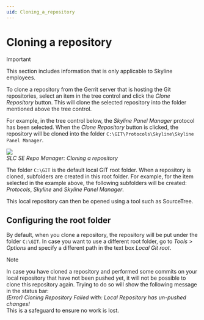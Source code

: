 ```yaml
---
uid: Cloning_a_repository
---
```


# Cloning a repository

> [!IMPORTANT]
> This section includes information that is only applicable to Skyline employees.

To clone a repository from the Gerrit server that is hosting the Git repositories, select an item in the tree control and click the *Clone Repository* button. This will clone the selected repository into the folder mentioned above the tree control.

For example, in the tree control below, the *Skyline Panel Manager* protocol has been selected. When the *Clone Repository* button is clicked, the repository will be cloned into the folder `C:\GIT\Protocols\Skyline\Skyline Panel Manager`.

![](~/develop/images/SLCSERepoManager_CloneRepo.png)<br>
*SLC SE Repo Manager: Cloning a repository*

The folder `C:\GIT` is the default local GIT root folder. When a repository is cloned, subfolders are created in this root folder. For example, for the item selected in the example above, the following subfolders will be created: *Protocols*, *Skyline* and *Skyline Panel Manager*.

This local repository can then be opened using a tool such as SourceTree.

## Configuring the root folder

By default, when you clone a repository, the repository will be put under the folder `C:\GIT`. In case you want to use a different root folder, go to *Tools* > *Options* and specify a different path in the text box *Local Git root*.

> [!NOTE]
> In case you have cloned a repository and performed some commits on your local repository that have not been pushed yet, it will not be possible to clone this repository again. Trying to do so will show the following message in the status bar:<br>
> *(Error) Cloning Repository Failed with: Local Repository has un-pushed changes!*<br>
> This is a safeguard to ensure no work is lost.
